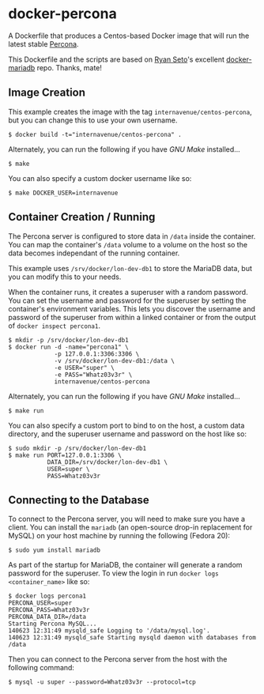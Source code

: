 # docker-percona

A Dockerfile that produces a  Centos-based Docker image that will run the latest stable [Percona][percona].

This Dockerfile and the scripts are based on [Ryan Seto][paintedfox]'s excellent [docker-mariadb][docker-mariadb]
repo. Thanks, mate!

[percona]: http://www.percona.com/software/percona-server
[paintedfox]: https://github.com/Painted-Fox
[docker-mariadb]: https://github.com/Painted-Fox/docker-mariadb

## Image Creation

This example creates the image with the tag `internavenue/centos-percona`, but you can
change this to use your own username.


```
$ docker build -t="internavenue/centos-percona" .
```

Alternately, you can run the following if you have *GNU Make* installed...

```
$ make
```

You can also specify a custom docker username like so:

```
$ make DOCKER_USER=internavenue
```

## Container Creation / Running

The Percona server is configured to store data in `/data` inside the container.
You can map the container's `/data` volume to a volume on the host so the data
becomes independant of the running container.

This example uses `/srv/docker/lon-dev-db1` to store the MariaDB data, but you can modify
this to your needs.

When the container runs, it creates a superuser with a random password.  You
can set the username and password for the superuser by setting the container's
environment variables.  This lets you discover the username and password of the
superuser from within a linked container or from the output of `docker inspect
percona1`.

``` shell
$ mkdir -p /srv/docker/lon-dev-db1
$ docker run -d -name="percona1" \
             -p 127.0.0.1:3306:3306 \
             -v /srv/docker/lon-dev-db1:/data \
             -e USER="super" \
             -e PASS="Whatz03v3r" \
             internavenue/centos-percona
```

Alternately, you can run the following if you have *GNU Make* installed...

``` shell
$ make run
```

You can also specify a custom port to bind to on the host, a custom data
directory, and the superuser username and password on the host like so:

``` shell
$ sudo mkdir -p /srv/docker/lon-dev-db1
$ make run PORT=127.0.0.1:3306 \
           DATA_DIR=/srv/docker/lon-dev-db1 \
           USER=super \
           PASS=Whatz03v3r
```

## Connecting to the Database

To connect to the Percona server, you will need to make sure you have a client.
You can install the `mariadb` (an open-source drop-in replacement for MySQL) on your host machine by running the
following (Fedora 20):

``` shell
$ sudo yum install mariadb
```

As part of the startup for MariaDB, the container will generate a random
password for the superuser.  To view the login in run `docker logs
<container_name>` like so:

``` shell
$ docker logs percona1
PERCONA_USER=super
PERCONA_PASS=Whatz03v3r
PERCONA_DATA_DIR=/data
Starting Percona MySQL...
140623 12:31:49 mysqld_safe Logging to '/data/mysql.log'.
140623 12:31:49 mysqld_safe Starting mysqld daemon with databases from /data
```

Then you can connect to the Percona server from the host with the following
command:

``` shell
$ mysql -u super --password=Whatz03v3r --protocol=tcp
```
